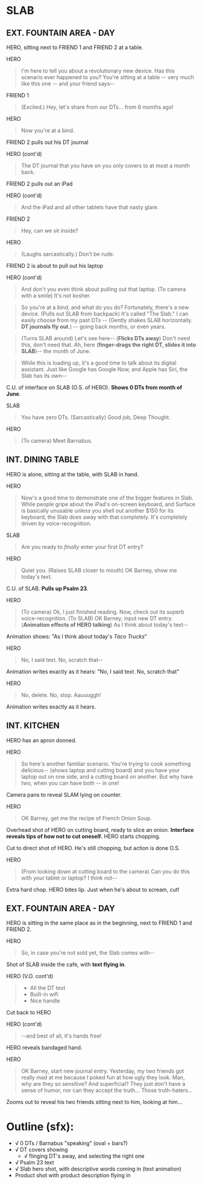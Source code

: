 
# SLAB

## EXT. FOUNTAIN AREA - DAY

HERO, sitting next to FRIEND 1 and FRIEND 2 at a table.

HERO
> I'm here to tell you about a revolutionary new device. Has this scenario ever happened to you? You're sitting at a table -- very much like this one -- and your friend says--

FRIEND 1
> (Excited.) Hey, let's share from our DTs... from 6 months ago!

HERO
> Now you're at a bind. 

FRIEND 2 pulls out his DT journal

HERO (cont'd)
> The DT journal that you have on you only covers to at most a month back.

FRIEND 2 pulls out an iPad

HERO (cont'd)
> And the iPad and all other tablets have that nasty glare.

FRIEND 2
> Hey, can we sit inside?

HERO
> (Laughs sarcastically.) Don't be rude.

FRIEND 2 is about to pull out his laptop

HERO (cont'd)
> And don't you even think about pulling out that laptop.
> (To camera with a smile) It's not kosher.

> So you're at a bind, and what do you do?
> Fortunately, there's a new device.
> (Pulls out SLAB from backpack) It's called "The Slab."
> I can easily choose from my past DTs -- (Gently shakes SLAB horizontally. **DT journals fly out**.) -- going back months, or even years.

> (Turns SLAB around) Let's see here-- 
> (**Flicks DTs away**)
> Don't need this, don't need that. Ah, here (**finger-drags the right DT, slides it into SLAB**)-- the month of June.

> While this is loading up, it's a good time to talk about its digital assistant. Just like Google has Google Now, and Apple has Siri, the Slab has its own--

C.U. of interface on SLAB (O.S. of HERO). **Shows 0 DTs from month of June**.

SLAB
> You have zero DTs. (Sarcastically) Good job, Deep Thought.

HERO
> (To camera) Meet Barnabus.

## INT. DINING TABLE

HERO is alone, sitting at the table, with SLAB in hand.

HERO
> Now's a good time to demonstrate one of the bigger features in Slab. While people gripe about the iPad's on-screen keyboard, and Surface is basically unusable unless you shell out another $150 for its keyboard, the Slab does away with that completely. It's completely driven by voice-recognition.

SLAB
> Are you ready to *finally* enter your first DT entry?

HERO
> Quiet you.
> (Raises SLAB closer to mouth) OK Barney, show me today's text.

C.U. of SLAB. **Pulls up Psalm 23**.

HERO
> (To camera) Ok, I just finished reading. Now, check out its superb voice-recognition. 
> (To SLAB) OK Barney, input new DT entry. 
> (**Animation effects of HERO talking**) As I think about today's text--

Animation shows: "As I think about today's *Taco Trucks*"

HERO
> No, I said text. No, scratch that--

Animation writes exactly as it hears: "No, I said text. No, scratch that"

HERO
> No, delete. No, stop. Aauuuggh!

Animation writes exactly as it hears.

## INT. KITCHEN

HERO has an apron donned.

HERO
> So here's another familiar scenario. You're trying to cook something delicious--
> (shows laptop and cutting board) and you have your laptop out on one side, and a cutting board on another. But why have two, when you can have both -- in one!

Camera pans to reveal SLAM lying on counter.

HERO
> OK Barney, get me the recipe of French Onion Soup.

Overhead shot of HERO on cutting board, ready to slice an onion. **Interface reveals tips of how not to cut oneself.** HERO starts chopping.

Cut to direct shot of HERO. He's still chopping, but action is done O.S.

HERO
> (From looking down at cutting board to the camera) Can you do this with *your* tablet or laptop? I think not--

Extra hard chop. HERO bites lip. Just when he's about to scream, cut!

## EXT. FOUNTAIN AREA - DAY

HERO is sitting in the same place as in the beginning, next to FRIEND 1 and FRIEND 2.

HERO
> So, in case you're not sold yet, the Slab comes with--

Shot of SLAB inside the cafe, with **text flying in**.

HERO (V.O. cont'd)
> - All the DT text
> - Built-in wifi
> - Nice handle

Cut back to HERO

HERO (cont'd)
> --and best of all, it's hands free!

HERO reveals bandaged hand.

HERO
> OK Barney, start new journal entry. Yesterday, my two friends got really mad at me because I poked fun at how ugly they look. Man, why are they so sensitive? And superficial? They just don't have a sense of humor, nor can they accept the truth... Those truth-haters...

Zooms out to reveal his two friends sitting next to him, looking at him...

# Outline (sfx):

- √ 0 DTs / Barnabus "speaking" (oval + bars?)
- √ DT covers showing
	- √ flinging DT's away, and selecting the right one
- √ Psalm 23 text
- √ Slab hero shot, with descriptive words coming in (text animation)
- Product shot with product description flying in
